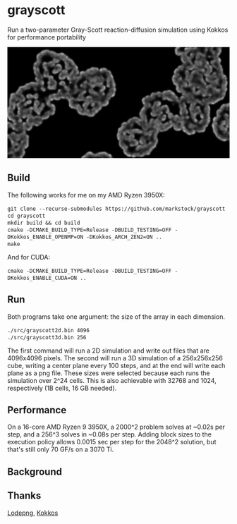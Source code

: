 # grayscott
Run a two-parameter Gray-Scott reaction-diffusion simulation using Kokkos for performance portability

![textureimage](media/v_0010.png?raw=true "2D simulation after 1000 steps")

## Build
The following works for me on my AMD Ryzen 3950X:

	git clone --recurse-submodules https://github.com/markstock/grayscott
	cd grayscott
	mkdir build && cd build
	cmake -DCMAKE_BUILD_TYPE=Release -DBUILD_TESTING=OFF -DKokkos_ENABLE_OPENMP=ON -DKokkos_ARCH_ZEN2=ON ..
	make

And for CUDA:

	cmake -DCMAKE_BUILD_TYPE=Release -DBUILD_TESTING=OFF -DKokkos_ENABLE_CUDA=ON ..

## Run
Both programs take one argument: the size of the array in each dimension.

	./src/grayscott2d.bin 4096
	./src/grayscott3d.bin 256

The first command will run a 2D simulation and write out files that are 4096x4096 pixels.
The second will run a 3D simulation of a 256x256x256 cube, writing a center plane every
100 steps, and at the end will write each plane as a png file. These sizes were selected
because each runs the simulation over 2^24 cells. This is also achievable with 32768 and
1024, respectively (1B cells, 16 GB needed).

## Performance
On a 16-core AMD Ryzen 9 3950X, a 2000^2 problem solves at ~0.02s per step, and a 256^3 solves in ~0.08s per step.
Adding block sizes to the execution policy allows 0.0015 sec per step for the 2048^2 solution, but that's still
only 70 GF/s on a 3070 Ti.

## Background

## Thanks
[Lodepng](https://github.com/lvandeve/lodepng), [Kokkos](https://github.com/kokkos/kokkos)
